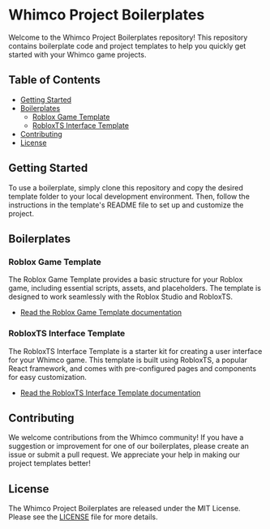 # Whimco Project Boilerplates

Welcome to the Whimco Project Boilerplates repository! This repository contains boilerplate code and project templates to help you quickly get started with your Whimco game projects.

## Table of Contents

-   [Getting Started](#getting-started)
-   [Boilerplates](#boilerplates)
    -   [Roblox Game Template](#roblox-game-template)
    -   [RobloxTS Interface Template](#robloxts-interface-template)
-   [Contributing](#contributing)
-   [License](#license)

## Getting Started

To use a boilerplate, simply clone this repository and copy the desired template folder to your local development environment. Then, follow the instructions in the template's README file to set up and customize the project.

## Boilerplates

### Roblox Game Template

The Roblox Game Template provides a basic structure for your Roblox game, including essential scripts, assets, and placeholders. The template is designed to work seamlessly with the Roblox Studio and RobloxTS.

-   [Read the Roblox Game Template documentation](roblox-game-template/README.md)

### RobloxTS Interface Template

The RobloxTS Interface Template is a starter kit for creating a user interface for your Whimco game. This template is built using RobloxTS, a popular React framework, and comes with pre-configured pages and components for easy customization.

-   [Read the RobloxTS Interface Template documentation](robloxts-interface-template/README.md)

## Contributing

We welcome contributions from the Whimco community! If you have a suggestion or improvement for one of our boilerplates, please create an issue or submit a pull request. We appreciate your help in making our project templates better!

## License

The Whimco Project Boilerplates are released under the MIT License. Please see the [LICENSE](LICENSE) file for more details.
